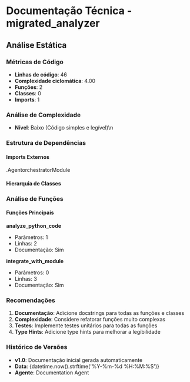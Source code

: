 # Documentação Técnica - migrated_analyzer

## Análise Estática

### Métricas de Código
- **Linhas de código**: 46
- **Complexidade ciclomática**: 4.00
- **Funções**: 2
- **Classes**: 0
- **Imports**: 1

### Análise de Complexidade
- **Nível**: Baixo (Código simples e legível)\n
### Estrutura de Dependências

#### Imports Externos
.AgentorchestratorModule

#### Hierarquia de Classes

### Análise de Funções

#### Funções Principais
**analyze_python_code**
- Parâmetros: 1
- Linhas: 2
- Documentação: Sim

**integrate_with_module**
- Parâmetros: 0
- Linhas: 3
- Documentação: Sim

### Recomendações

1. **Documentação**: Adicione docstrings para todas as funções e classes
2. **Complexidade**: Considere refatorar funções muito complexas
3. **Testes**: Implemente testes unitários para todas as funções
4. **Type Hints**: Adicione type hints para melhorar a legibilidade

### Histórico de Versões

- **v1.0**: Documentação inicial gerada automaticamente
- **Data**: {datetime.now().strftime('%Y-%m-%d %H:%M:%S')}
- **Agente**: Documentation Agent

